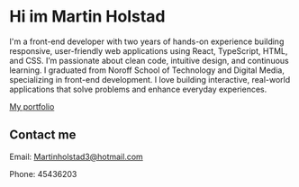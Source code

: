 # Hi im Martin Holstad

I'm a front-end developer with two years of hands-on experience building responsive, user-friendly web applications using React, TypeScript, HTML, and CSS. I’m passionate about clean code, intuitive design, and continuous learning. I graduated from Noroff School of Technology and Digital Media, specializing in front-end development. I love building interactive, real-world applications that solve problems and enhance everyday experiences.

[My portfolio](https://epic-archimedes-6d6ed7.netlify.app/)

## Contact me

Email: Martinholstad3@hotmail.com

Phone: 45436203
